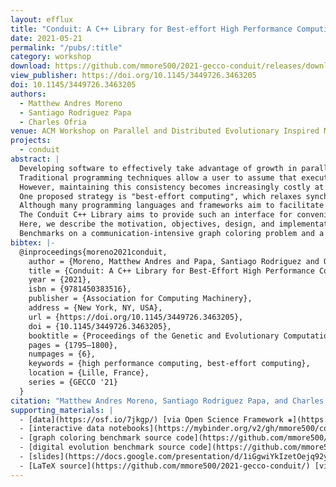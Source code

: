 ```yaml
---
layout: efflux
title: "Conduit: A C++ Library for Best-effort High Performance Computing"
date: 2021-05-21
permalink: "/pubs/:title"
category: workshop
download: https://github.com/mmore500/2021-gecco-conduit/releases/download/1.0.0/2021-gecco-conduit.pdf
view_publisher: https://doi.org/10.1145/3449726.3463205
doi: 10.1145/3449726.3463205
authors:
  - Matthew Andres Moreno
  - Santiago Rodriguez Papa
  - Charles Ofria
venue: ACM Workshop on Parallel and Distributed Evolutionary Inspired Methods
projects:
  - conduit
abstract: |
  Developing software to effectively take advantage of growth in parallel and distributed processing capacity poses significant challenges.
  Traditional programming techniques allow a user to assume that execution, message passing, and memory are always kept synchronized.
  However, maintaining this consistency becomes increasingly costly at scale.
  One proposed strategy is "best-effort computing", which relaxes synchronization and hardware reliability requirements, accepting nondeterminism in exchange for efficiency.
  Although many programming languages and frameworks aim to facilitate software development for high performance applications, existing tools do not directly provide a prepackaged best-effort interface.
  The Conduit C++ Library aims to provide such an interface for convenient implementation of software that uses best-effort inter-thread and inter-process communication.
  Here, we describe the motivation, objectives, design, and implementation of the library.
  Benchmarks on a communication-intensive graph coloring problem and a compute-intensive digital evolution simulation show that Conduit's best-effort model can improve scaling efficiency and solution quality, particularly in a distributed, multi-node context.
bibtex: |-
  @inproceedings{moreno2021conduit,
    author = {Moreno, Matthew Andres and Papa, Santiago Rodriguez and Ofria, Charles},
    title = {Conduit: A C++ Library for Best-Effort High Performance Computing},
    year = {2021},
    isbn = {9781450383516},
    publisher = {Association for Computing Machinery},
    address = {New York, NY, USA},
    url = {https://doi.org/10.1145/3449726.3463205},
    doi = {10.1145/3449726.3463205},
    booktitle = {Proceedings of the Genetic and Evolutionary Computation Conference Companion},
    pages = {1795–1800},
    numpages = {6},
    keywords = {high performance computing, best-effort computing},
    location = {Lille, France},
    series = {GECCO '21}
  }
citation: "Matthew Andres Moreno, Santiago Rodriguez Papa, and Charles Ofria. 2021. Conduit: a C++ library for best-effort high performance computing. In Proceedings of the Genetic and Evolutionary Computation Conference Companion (GECCO '21). Association for Computing Machinery, New York, NY, USA, 1795–1800. https://doi.org/10.1145/3449726.3463205"
supporting_materials: |
  - [data](https://osf.io/7jkgp/) [via Open Science Framework ❋](https://osf.io)
  - [interactive data notebooks](https://mybinder.org/v2/gh/mmore500/conduit/HEAD?filepath=binder%2F) [via MyBinder ❋](https://mybinder.org/)
  - [graph coloring benchmark source code](https://github.com/mmore500/conduit) [via GitHub <i class="icon-github-1"></i>](https://github.com/)
  - [digital evolution benchmark source code](https://github.com/mmore500/dishtiny) [via GitHub <i class="icon-github-1"></i>](https://github.com/)
  - [slides](https://docs.google.com/presentation/d/1iGgwiYkIzetOejq92ykxUcQFSLNCWzA65txObL2x0Sw) [via Google Slides](https://workspace.google.com/products/slides/)
  - [LaTeX source](https://github.com/mmore500/2021-gecco-conduit/) [via GitHub <i class="icon-github-1"></i>](https://github.com/)
---
```

